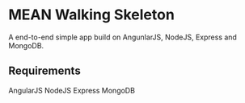 MEAN Walking Skeleton
=====

A end-to-end simple app build on AngunlarJS, NodeJS, Express and MongoDB.

## Requirements

AngularJS
NodeJS
Express
MongoDB